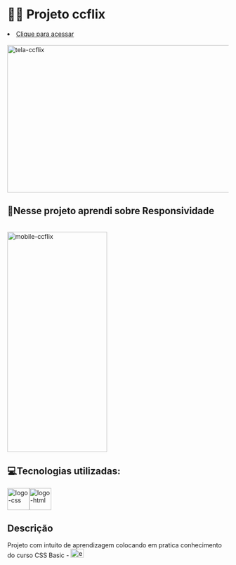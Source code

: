  # 👨‍💻 Projeto ccflix
  
  <li><a target="_blank" href="https://lucasccgomes.github.io/ccflix/">Clique para acessar</li></a><br>
  
   <img src="https://live.staticflickr.com/65535/52429435434_7295909c49_z.jpg" width="830" height="335" alt="tela-ccflix">
 <br>
 <h2>📱Nesse projeto aprendi sobre Responsividade</h2><br>
 
  <img src="https://live.staticflickr.com/65535/52428675627_a7616a7d35.jpg" width="227" height="500" alt="mobile-ccflix">
  
   <h2>💻Tecnologias utilizadas: </h2>
 
<a target="_blank" href="https://pt.wikipedia.org/wiki/CSS3"><img src="https://live.staticflickr.com/65535/52429139446_b120deee59_t.jpg" width="50" height="50" alt="logo-css"></a><a target="_blank" href="https://pt.wikipedia.org/wiki/HTML5"><img src="https://live.staticflickr.com/65535/52429657543_3f972a183d_t.jpg" width="50" height="50" alt="logo-html"></a>

  
  <h2>Descrição</h2>
Projeto com intuito de aprendizagem colocando em pratica conhecimento do curso CSS Basic - <a href="https://www.edx.org/"><img src="https://live.staticflickr.com/65535/52433802107_a94f701125_m.jpg" width="30" height="20" alt="edx-logo-elm"></a>

